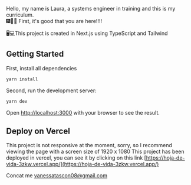 Hello, my name is Laura, a systems engineer in training and this is my curriculum.  
🎆🎊🎉 First, it's good that you are here!!!!

🖥💻This project is created in Next.js using TypeScript and Tailwind

## Getting Started

First, install all dependencies 
```bash
yarn install 
```
Second, run the development server:

```bash
yarn dev
```


Open [http://localhost:3000](http://localhost:3000) with your browser to see the result.


## Deploy on Vercel
This project is not responsive at the moment, sorry, so I recommend viewing the page with a screen size of 1920 x 1080
This project has been deployed in vercel, you can see it by clicking on this link [https://hoja-de-vida-3zkw.vercel.app/](https://hoja-de-vida-3zkw.vercel.app/)

Concat me [vanessatascon08@gmail.com](mailto:vanessatascon08@gmail.com)
